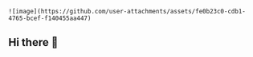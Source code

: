 

	![image](https://github.com/user-attachments/assets/fe0b23c0-cdb1-4765-bcef-f140455aa447)

## Hi there 👋

<!--
**Gobind-Kailey/Gobind-Kailey** is a ✨ _special_ ✨ repository because its `README.md` (this file) appears on your GitHub profile.

Here are some ideas to get you started:

- 🔭 I’m currently working on ...
- 🌱 I’m currently learning ...
- 👯 I’m looking to collaborate on ...
- 🤔 I’m looking for help with ...
- 💬 Ask me about ...
- 📫 How to reach me: ...
- 😄 Pronouns: ...
- ⚡ Fun fact: ...
-->
